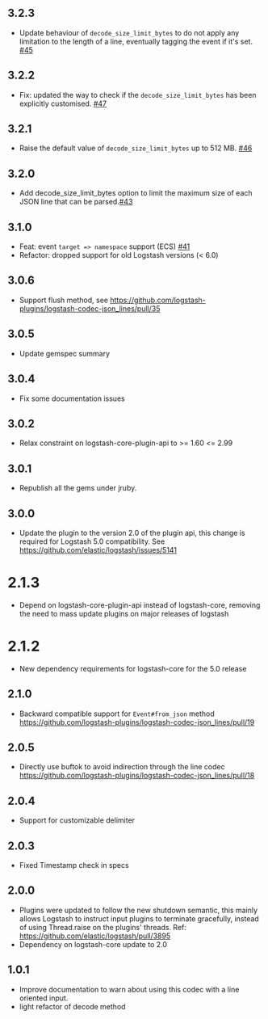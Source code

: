 ## 3.2.3
  - Update behaviour of `decode_size_limit_bytes` to do not apply any limitation to the length of a line, eventually tagging the event if it's set. [#45](https://github.com/logstash-plugins/logstash-codec-json_lines/pull/45)

## 3.2.2
  - Fix: updated the way to check if the `decode_size_limit_bytes` has been explicitly customised. [#47](https://github.com/logstash-plugins/logstash-codec-json_lines/pull/47)

## 3.2.1
  - Raise the default value of `decode_size_limit_bytes` up to 512 MB. [#46](https://github.com/logstash-plugins/logstash-codec-json_lines/pull/46)

## 3.2.0
  - Add decode_size_limit_bytes option to limit the maximum size of each JSON line that can be parsed.[#43](https://github.com/logstash-plugins/logstash-codec-json_lines/pull/43)

## 3.1.0
  - Feat: event `target => namespace` support (ECS) [#41](https://github.com/logstash-plugins/logstash-codec-json_lines/pull/41)
  - Refactor: dropped support for old Logstash versions (< 6.0)

## 3.0.6
  - Support flush method, see https://github.com/logstash-plugins/logstash-codec-json_lines/pull/35

## 3.0.5
  - Update gemspec summary

## 3.0.4
  - Fix some documentation issues

## 3.0.2
  - Relax constraint on logstash-core-plugin-api to >= 1.60 <= 2.99

## 3.0.1
  - Republish all the gems under jruby.
## 3.0.0
  - Update the plugin to the version 2.0 of the plugin api, this change is required for Logstash 5.0 compatibility. See https://github.com/elastic/logstash/issues/5141
# 2.1.3
  - Depend on logstash-core-plugin-api instead of logstash-core, removing the need to mass update plugins on major releases of logstash
# 2.1.2
  - New dependency requirements for logstash-core for the 5.0 release
## 2.1.0
 - Backward compatible support for `Event#from_json` method https://github.com/logstash-plugins/logstash-codec-json_lines/pull/19

## 2.0.5
 - Directly use buftok to avoid indirection through the line codec https://github.com/logstash-plugins/logstash-codec-json_lines/pull/18

## 2.0.4
 - Support for customizable delimiter

## 2.0.3
 - Fixed Timestamp check in specs

## 2.0.0
 - Plugins were updated to follow the new shutdown semantic, this mainly allows Logstash to instruct input plugins to terminate gracefully,
   instead of using Thread.raise on the plugins' threads. Ref: https://github.com/elastic/logstash/pull/3895
 - Dependency on logstash-core update to 2.0

## 1.0.1
 - Improve documentation to warn about using this codec with a line oriented input.
 - light refactor of decode method
